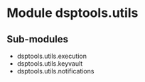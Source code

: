 Module dsptools.utils
=====================

Sub-modules
-----------
* dsptools.utils.execution
* dsptools.utils.keyvault
* dsptools.utils.notifications